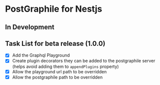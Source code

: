 # PostGraphile for Nestjs

## In Development

## Task List for beta release (1.0.0)

- [x] Add the Graphql Playground
- [x] Create plugin decorators they can be added to the postgraphile server (helps avoid adding them to `appendPlugins` property)
- [x] Allow the playground url path to be overridden
- [x] Allow the postgraphile path to be overridden
